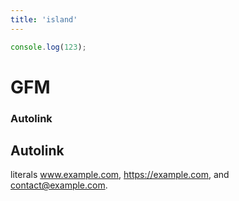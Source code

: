 ```yaml
---
title: 'island'
---
```


```js
console.log(123);
```

# GFM

### Autolink

## Autolink

literals www.example.com, https://example.com, and contact@example.com.
